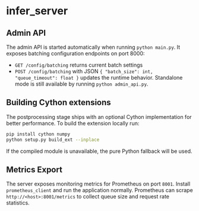 # infer_server
## Admin API

The admin API is started automatically when running `python main.py`. It exposes batching configuration endpoints on port 8000:
- `GET /config/batching` returns current batch settings
- `POST /config/batching` with JSON `{ "batch_size": int, "queue_timeout": float }` updates the runtime behavior.
Standalone mode is still available by running `python admin_api.py`.

## Building Cython extensions

The postprocessing stage ships with an optional Cython implementation for
better performance. To build the extension locally run:

```bash
pip install cython numpy
python setup.py build_ext --inplace
```

If the compiled module is unavailable, the pure Python fallback will be used.

## Metrics Export

The server exposes monitoring metrics for Prometheus on port `8001`. Install
`prometheus_client` and run the application normally. Prometheus can scrape
`http://<host>:8001/metrics` to collect queue size and request rate statistics.

